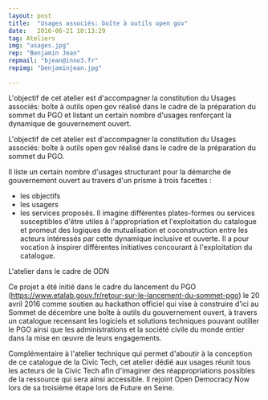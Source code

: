 ```yaml
---
layout: post
title:  "Usages associés: boîte à outils open gov"
date:   2016-06-21 10:13:29
tag: Ateliers
img: "usages.jpg"
rep: "Benjamin Jean"
repmail: "bjean@inno3.fr"
repimg: "benjaminjean.jpg"

---
```


L'objectif de cet atelier est d'accompagner la constitution du Usages associés: boîte à outils open gov réalisé dans le cadre de la préparation du sommet du PGO et listant un certain nombre d'usages renforçant la dynamique de gouvernement ouvert.

L'objectif de cet atelier est d'accompagner la constitution du Usages associés: boîte à outils open gov réalisé dans le cadre de la préparation du sommet du PGO.

Il liste un certain nombre d'usages structurant pour la démarche de gouvernement ouvert au travers d'un prisme à trois facettes : 
- les objectifs
- les usagers
- les services proposés.
Il imagine différentes plates-formes ou services susceptibles d'être utiles à l'appropriation et l'exploitation du catalogue et promeut des logiques de mutualisation et coconstruction entre les acteurs intéressés par cette dynamique inclusive et ouverte. Il a pour vocation à inspirer différentes initiatives concourant à l'exploitation du catalogue.



L'atelier dans le cadre de ODN

Ce projet a été initié dans le cadre du lancement du PGO (https://www.etalab.gouv.fr/retour-sur-le-lancement-du-sommet-pgo) le 20 avril 2016 comme soutien au hackathon officiel qui vise à construire d’ici au Sommet de décembre une boîte à outils du gouvernement ouvert, à travers un catalogue recensant les logiciels et solutions techniques pouvant outiller le PGO ainsi que les administrations et la société civile du monde entier dans la mise en œuvre de leurs engagements.

Complémentaire à l'atelier technique qui permet d'aboutir à la conception de ce catalogue de la Civic Tech, cet atelier dédié aux usages réunit tous les acteurs de la Civic Tech afin d'imaginer des réappropriations possibles de la ressource qui sera ainsi accessible. Il rejoint Open Democracy Now lors de sa troisième étape lors de Future en Seine.